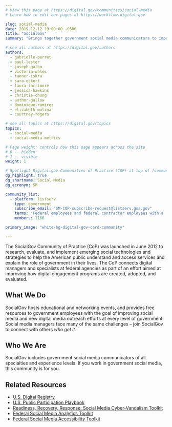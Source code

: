 ```yaml
---
# View this page at https://digital.gov/communities/social-media
# Learn how to edit our pages at https://workflow.digital.gov

slug: social-media
date: 2019-12-12 19:00:00 -0500
title: "SocialGov"
summary: "Brings together government social media communicators to improve social media outreach efforts."

# see all authors at https://digital.gov/authors
authors:
  - gabrielle-perret
  - paul-lester
  - joseph-galbo
  - victoria-wales
  - tanner-iskra
  - sara-eckert
  - laura-larrimore
  - jessica-hawkins
  - christie-chung
  - author-gallow
  - dominique-ramirez
  - elizabeth-molina
  - courtney-rogers

# see all topics at https://digital.gov/topics
topics:
  - social-media
  - social-media-metrics

# Page weight: controls how this page appears across the site
# 0 -- hidden
# 1 -- visible
weight: 1

# Spotlight Digital.gov Communities of Practice (COP) at top of /communities
dg_highlight: true
dg_shortname: Social Media
dg_acronym: SM

community_list:
  - platform: listserv
    type: government
    subscribe_email: "SM-COP-subscribe-request@listserv.gsa.gov"
    terms: "Federal employees and federal contractor employees with a .gov or .mil email address are eligible to join."
    members: 1166

primary_image: "white-bg-digital-gov-card-community"

---
```


The SocialGov Community of Practice (CoP) was launched in June 2012 to research, evaluate, and implement emerging social technologies and strategies to help the American public understand and access services and explain the role of government in their lives. The CoP connects digital managers and specialists at federal agencies as part of an effort aimed at improving how digital engagement programs are created, adopted, and evaluated.

## What We Do

SocialGov hosts educational and networking events, and provides free resources to government employees with the goal of improving social media and new digital media outreach efforts at every level of government. Social media managers face many of the same challenges – join SocialGov to connect with others _who get it_.

## Who We Are

SocialGov includes government social media communicators of all specialties and experience levels. If you work in government social media, this community is for you.

## Related Resources

- [U.S. Digital Registry](https://digital.gov/services/u-s-digital-registry/)
- [U.S. Public Participation Playbook](https://participation.usa.gov)
- [Readiness, Recovery, Response: Social Media Cyber-Vandalism Toolkit](https://digital.gov/resources/readiness-recovery-response-social-media-cyber-vandalism-toolkit/)
- [Federal Social Media Analytics Toolkit](https://digital.gov/resources/federal-social-media-accessibility-toolkit-hackpad/)
- [Federal Social Media Accessibility Toolkit](https://digital.gov/resources/federal-social-media-accessibility-toolkit-hackpad/)
